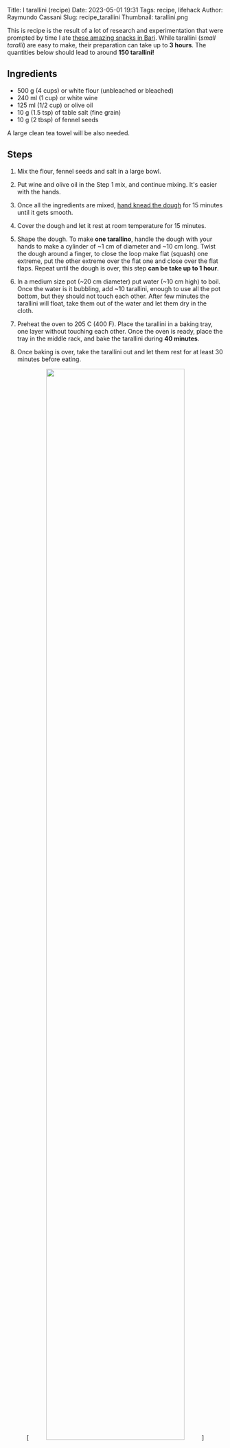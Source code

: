 Title: I tarallini (recipe)
Date: 2023-05-01 19:31
Tags: recipe, lifehack
Author: Raymundo Cassani
Slug: recipe_tarallini
Thumbnail: tarallini.png

This is recipe is the result of a lot of research and experimentation that were prompted by time I ate [these amazing snacks in Bari](https://www.beautifulpuglia.com/taralli/). While tarallini (*small taralli*) are easy to make, their preparation can take up to **3 hours**. The quantities below should lead to around **150 tarallini!**

## Ingredients
* 500 g (4 cups) or white flour (unbleached or bleached)
* 240 ml (1 cup) or white wine
* 125 ml (1/2 cup) or olive oil
* 10 g (1.5 tsp) of table salt (fine grain)
* 10 g (2 tbsp) of fennel seeds

A large clean tea towel will be also needed.

## Steps
1. Mix the flour, fennel seeds and salt in a large bowl.

2. Put wine and olive oil in the Step 1 mix, and continue mixing. It's easier with the hands.

3. Once all the ingredients are mixed, [hand knead the dough](https://www.wikihow.com/Knead-Dough) for 15 minutes until it gets smooth.

4. Cover the dough and let it rest at room temperature for 15 minutes.

5. Shape the dough. To make **one tarallino**, handle the dough with your hands to make a cylinder of ~1 cm of diameter and ~10 cm long. Twist the dough around a finger, to close the loop make flat (squash) one extreme, put the other extreme over the flat one and close over the flat flaps. Repeat until the dough is over, this step **can be take up to 1 hour**.

6. In a medium size pot (~20 cm diameter) put water (~10 cm high) to boil. Once the water is it bubbling, add ~10 tarallini, enough to use all the pot bottom, but they should not touch each other. After few minutes the tarallini will float, take them out of the water and let them dry in the cloth.

7. Preheat the oven to 205 C (400 F). Place the tarallini in a baking tray, one layer without touching each other. Once the oven is ready, place the tray in the middle rack, and bake the tarallini during **40 minutes**.

8. Once baking is over, take the tarallini out and let them rest for at least 30 minutes before eating.

<center>
[<img src="/images/tarallini.png" style="width: 80%;">](/images/tarallini.png)<br>
**Enjoy!**
</center>
